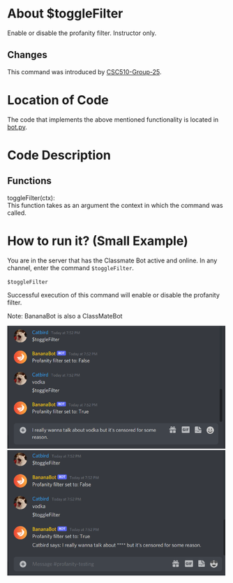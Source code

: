 # About $toggleFilter

Enable or disable the profanity filter. Instructor only.

## Changes

This command was introduced by [CSC510-Group-25](https://github.com/CSC510-Group-25/ClassMateBot/).

# Location of Code
The code that implements the above mentioned functionality is located in [bot.py](https://github.com/CSC510-Group-25/ClassMateBot/blob/main/bot.py).

# Code Description
## Functions
toggleFilter(ctx): <br>
This function takes as an argument the context in which the command was called.

# How to run it? (Small Example)
You are in the server that has the Classmate Bot active and online. In any channel,
 enter the command `$toggleFilter`.

`$toggleFilter`

Successful execution of this command will enable or disable the profanity filter. 

Note: BananaBot is also a ClassMateBot

<img src="https://github.com/CSC510-Group-25/ClassMateBot/blob/group25-command-docs/data/proj3media/profanity/toggle1.png?raw=true" width="500">

<img src="https://github.com/CSC510-Group-25/ClassMateBot/blob/group25-command-docs/data/proj3media/profanity/toggle2.png?raw=true" width="500">